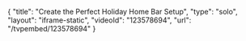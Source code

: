 {
    "title": "Create the Perfect Holiday Home Bar Setup",
    "type": "solo",
    "layout": "iframe-static",
    "videoId": "123578694",
    "url": "\/tvpembed\/123578694"
}